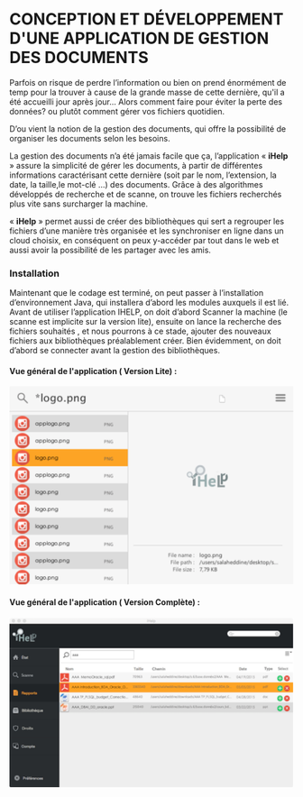 # CONCEPTION ET DÉVELOPPEMENT D'UNE APPLICATION DE GESTION DES DOCUMENTS 

Parfois on risque de perdre l’information ou bien on prend énormément de temp pour la trouver à cause de la grande masse de cette dernière, qu'il a été accueilli jour après jour... Alors comment faire pour éviter la perte des données? ou plutôt comment gérer vos fichiers quotidien. 

D’ou vient la notion de la gestion des documents, qui offre la possibilité de organiser les documents selon les besoins.

La gestion des documents n’a été jamais facile que ça, l’application « **iHelp** » assure la simplicité de gérer les documents, à partir de différentes informations caractérisant cette dernière (soit par le nom, l’extension, la date, la taille,le mot-clé ...) des documents. Grâce à des algorithmes développés de recherche et de scanne, on trouve les fichiers recherchés plus vite sans surcharger la machine. 

« **iHelp** » permet aussi de créer des bibliothèques qui sert a regrouper les fichiers d’une manière très organisée et les synchroniser en ligne dans un cloud choisix, en conséquent on peux y-accéder par tout dans le web et aussi avoir la possibilité de les partager avec les amis. 


###  Installation
Maintenant que le codage est terminé, on peut passer à l’installation d’environnement Java, qui installera d’abord les modules auxquels il est lié. Avant de utiliser l’application IHELP, on doit d’abord Scanner la machine (le scanne est implicite sur la version lite), ensuite on lance la recherche des fichiers souhaités , et nous pourrons à ce stade, ajouter des nouveaux fichiers aux bibliothèques préalablement créer.
Bien évidemment, on doit d’abord se connecter avant la gestion des bibliothèques.

#### Vue général de l'application ( Version Lite) : 
![alt text](./imgs/VersionLite.png)

#### Vue général de l'application ( Version Complète) :
![alt text](./imgs/VersionComplete.png)
